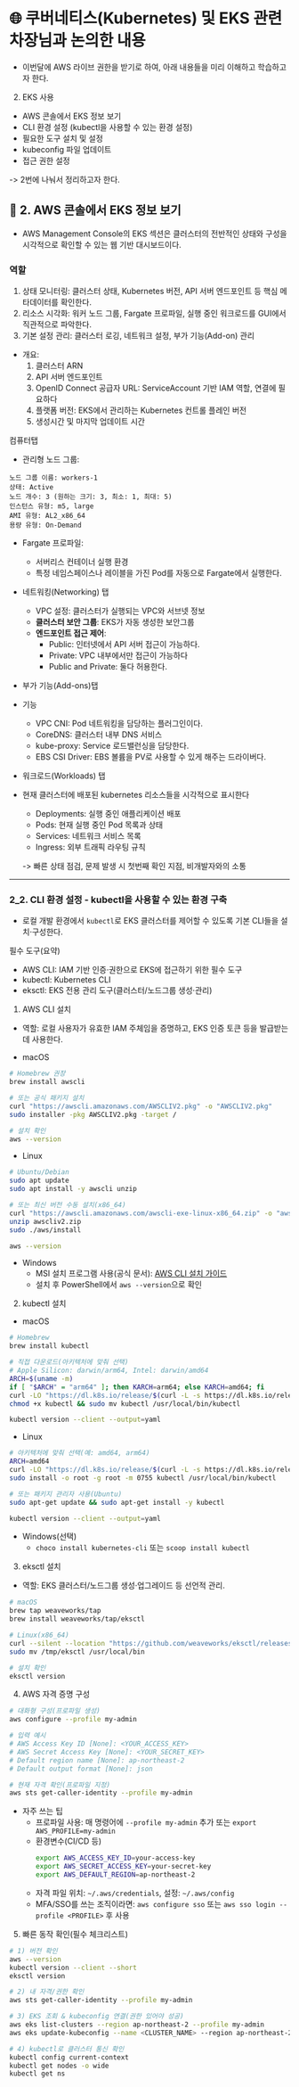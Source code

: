 # 🌐 쿠버네티스(Kubernetes) 및 EKS 관련 차장님과 논의한 내용

- 이번달에 AWS 라이브 권한을 받기로 하여, 아래 내용들을 미리 이해하고 학습하고자 한다.

2. EKS 사용

- AWS 콘솔에서 EKS 정보 보기
- CLI 환경 설정 (kubectl을 사용할 수 있는 환경 설정)
- 필요한 도구 설치 및 설정
- kubeconfig 파일 업데이트
- 접근 권한 설정

-> 2번에 나눠서 정리하고자 한다.

## 🎯 2. AWS 콘솔에서 EKS 정보 보기

- AWS Management Console의 EKS 섹션은 클러스터의 전반적인 상태와 구성을 시각적으로 확인할 수 있는 웹 기반 대시보드이다.

### 역할

1. 상태 모니터링: 클러스터 상태, Kubernetes 버전, API 서버 엔드포인트 등 핵심 메타데이터를 확인한다.
2. 리소스 시각화: 워커 노드 그룹, Fargate 프로파일, 실행 중인 워크로드를 GUI에서 직관적으로 파악한다.
3. 기본 설정 관리: 클러스터 로깅, 네트워크 설정, 부가 기능(Add-on) 관리

- 개요:
  1. 클러스터 ARN
  2. API 서버 엔드포인트
  3. OpenID Connect 공급자 URL: ServiceAccount 기반 IAM 역할, 연결에 필요하다
  4. 플랫폼 버전: EKS에서 관리하는 Kubernetes 컨트롤 플레인 버전
  5. 생성시간 및 마지막 업데이트 시간

컴퓨터탭

- 관리형 노드 그룹:

```plain text
노드 그룹 이름: workers-1
상태: Active
노드 개수: 3 (원하는 크기: 3, 최소: 1, 최대: 5)
인스턴스 유형: m5, large
AMI 유형: AL2_x86_64
용량 유형: On-Demand

```

- Fargate 프로파일:
  - 서버리스 컨테이너 실행 환경
  - 특정 네임스페이스나 레이블을 가진 Pod를 자동으로 Fargate에서 실행한다.
- 네트워킹(Networking) 탭
  - VPC 설정: 클러스터가 실행되는 VPC와 서브넷 정보
  - **클러스터 보안 그룹**: EKS가 자동 생성한 보안그룹
  - **엔드포인트 접근 제어**:
    - Public: 인터넷에서 API 서버 접근이 가능하다.
    - Private: VPC 내부에서만 접근이 가능하다
    - Public and Private: 둘다 허용한다.
- 부가 기능(Add-ons)탭
- 기능

  - VPC CNI: Pod 네트워킹을 담당하는 플러그인이다.
  - CoreDNS: 클러스터 내부 DNS 서비스
  - kube-proxy: Service 로드밸런싱을 담당한다.
  - EBS CSI Driver: EBS 볼륨을 PV로 사용할 수 있게 해주는 드라이버다.

- 워크로드(Workloads) 탭
- 현재 클러스터에 배포된 kubernetes 리소스들을 시각적으로 표시한다

  - Deployments: 실행 중인 애플리케이션 배포
  - Pods: 현재 실행 중인 Pod 목록과 상태
  - Services: 네트워크 서비스 목록
  - Ingress: 외부 트래픽 라우팅 규칙

  -> 빠른 상태 점검, 문제 발생 시 첫번째 확인 지점, 비개발자와의 소통

---

### 2_2. CLI 환경 설정 - kubectl을 사용할 수 있는 환경 구축

- 로컬 개발 환경에서 `kubectl`로 EKS 클러스터를 제어할 수 있도록 기본 CLI들을 설치·구성한다.

필수 도구(요약)

- AWS CLI: IAM 기반 인증·권한으로 EKS에 접근하기 위한 필수 도구
- kubectl: Kubernetes CLI
- eksctl: EKS 전용 관리 도구(클러스터/노드그룹 생성·관리)

1. AWS CLI 설치

- 역할: 로컬 사용자가 유효한 IAM 주체임을 증명하고, EKS 인증 토큰 등을 발급받는 데 사용한다.

- macOS

```bash
# Homebrew 권장
brew install awscli

# 또는 공식 패키지 설치
curl "https://awscli.amazonaws.com/AWSCLIV2.pkg" -o "AWSCLIV2.pkg"
sudo installer -pkg AWSCLIV2.pkg -target /

# 설치 확인
aws --version
```

- Linux

```bash
# Ubuntu/Debian
sudo apt update
sudo apt install -y awscli unzip

# 또는 최신 버전 수동 설치(x86_64)
curl "https://awscli.amazonaws.com/awscli-exe-linux-x86_64.zip" -o "awscliv2.zip"
unzip awscliv2.zip
sudo ./aws/install

aws --version
```

- Windows
  - MSI 설치 프로그램 사용(공식 문서): [AWS CLI 설치 가이드](https://docs.aws.amazon.com/ko_kr/cli/latest/userguide/getting-started-install.html)
  - 설치 후 PowerShell에서 `aws --version`으로 확인

2. kubectl 설치

- macOS

```bash
# Homebrew
brew install kubectl

# 직접 다운로드(아키텍처에 맞춰 선택)
# Apple Silicon: darwin/arm64, Intel: darwin/amd64
ARCH=$(uname -m)
if [ "$ARCH" = "arm64" ]; then KARCH=arm64; else KARCH=amd64; fi
curl -LO "https://dl.k8s.io/release/$(curl -L -s https://dl.k8s.io/release/stable.txt)/bin/darwin/${KARCH}/kubectl"
chmod +x kubectl && sudo mv kubectl /usr/local/bin/kubectl

kubectl version --client --output=yaml
```

- Linux

```bash
# 아키텍처에 맞춰 선택(예: amd64, arm64)
ARCH=amd64
curl -LO "https://dl.k8s.io/release/$(curl -L -s https://dl.k8s.io/release/stable.txt)/bin/linux/${ARCH}/kubectl"
sudo install -o root -g root -m 0755 kubectl /usr/local/bin/kubectl

# 또는 패키지 관리자 사용(Ubuntu)
sudo apt-get update && sudo apt-get install -y kubectl

kubectl version --client --output=yaml
```

- Windows(선택)
  - `choco install kubernetes-cli` 또는 `scoop install kubectl`

3. eksctl 설치

- 역할: EKS 클러스터/노드그룹 생성·업그레이드 등 선언적 관리.

```bash
# macOS
brew tap weaveworks/tap
brew install weaveworks/tap/eksctl

# Linux(x86_64)
curl --silent --location "https://github.com/weaveworks/eksctl/releases/latest/download/eksctl_$(uname -s)_amd64.tar.gz" | tar xz -C /tmp
sudo mv /tmp/eksctl /usr/local/bin

# 설치 확인
eksctl version
```

4. AWS 자격 증명 구성

```bash
# 대화형 구성(프로파일 생성)
aws configure --profile my-admin

# 입력 예시
# AWS Access Key ID [None]: <YOUR_ACCESS_KEY>
# AWS Secret Access Key [None]: <YOUR_SECRET_KEY>
# Default region name [None]: ap-northeast-2
# Default output format [None]: json

# 현재 자격 확인(프로파일 지정)
aws sts get-caller-identity --profile my-admin
```

- 자주 쓰는 팁
  - 프로파일 사용: 매 명령어에 `--profile my-admin` 추가 또는 `export AWS_PROFILE=my-admin`
  - 환경변수(CI/CD 등)
    ```bash
    export AWS_ACCESS_KEY_ID=your-access-key
    export AWS_SECRET_ACCESS_KEY=your-secret-key
    export AWS_DEFAULT_REGION=ap-northeast-2
    ```
  - 자격 파일 위치: `~/.aws/credentials`, 설정: `~/.aws/config`
  - MFA/SSO를 쓰는 조직이라면: `aws configure sso` 또는 `aws sso login --profile <PROFILE>` 후 사용

5. 빠른 동작 확인(필수 체크리스트)

```bash
# 1) 버전 확인
aws --version
kubectl version --client --short
eksctl version

# 2) 내 자격/권한 확인
aws sts get-caller-identity --profile my-admin

# 3) EKS 조회 & kubeconfig 연결(권한 있어야 성공)
aws eks list-clusters --region ap-northeast-2 --profile my-admin
aws eks update-kubeconfig --name <CLUSTER_NAME> --region ap-northeast-2 --profile my-admin

# 4) kubectl로 클러스터 통신 확인
kubectl config current-context
kubectl get nodes -o wide
kubectl get ns
```
